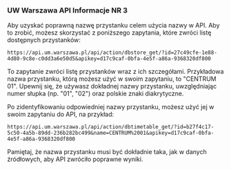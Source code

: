 ### UW Warszawa API Informacje NR 3

Aby uzyskać poprawną nazwę przystanku celem użycia nazwy w API. Aby to zrobić, możesz skorzystać z poniższego zapytania, które zwróci listę dostępnych przystanków:

```
https://api.um.warszawa.pl/api/action/dbstore_get/?id=27c49cfe-1e88-4d80-9c8e-c0dd3a6e50d5&apikey=d17c9caf-0bfa-4e5f-a86a-9368320df800
```

To zapytanie zwróci listę przystanków wraz z ich szczegółami. Przykładowa nazwa przystanku, którą możesz użyć w swoim zapytaniu, to "CENTRUM 01". Upewnij się, że używasz dokładnej nazwy przystanku, uwzględniając numer słupka (np. "01", "02") oraz polskie znaki diakrytyczne.

Po zidentyfikowaniu odpowiedniej nazwy przystanku, możesz użyć jej w swoim zapytaniu do API, na przykład:

```
https://api.um.warszawa.pl/api/action/dbtimetable_get/?id=b27f4c17-5c50-4a5b-89dd-236b282bc499&name=CENTRUM%2001&apikey=d17c9caf-0bfa-4e5f-a86a-9368320df800
```

Pamiętaj, że nazwa przystanku musi być dokładnie taka, jak w danych źródłowych, aby API zwróciło poprawne wyniki. 
